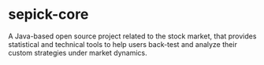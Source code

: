 # sepick-core

A Java-based open source project related to the stock market, that provides statistical and technical tools to help users back-test and analyze their custom strategies under market dynamics.
